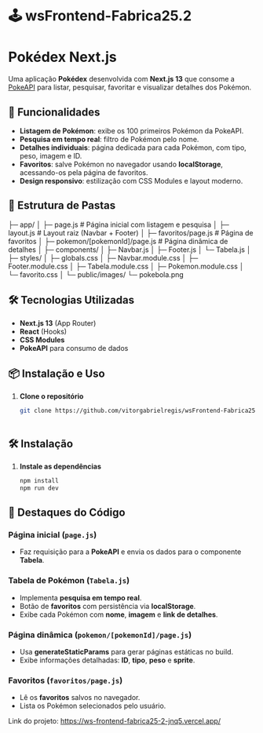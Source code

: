 # 🕹️ wsFrontend-Fabrica25.2

# Pokédex Next.js

Uma aplicação **Pokédex** desenvolvida com **Next.js 13** que consome a [PokeAPI](https://pokeapi.co/) para listar, pesquisar, favoritar e visualizar detalhes dos Pokémon.

## 🚀 Funcionalidades

- **Listagem de Pokémon**: exibe os 100 primeiros Pokémon da PokeAPI.
- **Pesquisa em tempo real**: filtro de Pokémon pelo nome.
- **Detalhes individuais**: página dedicada para cada Pokémon, com tipo, peso, imagem e ID.
- **Favoritos**: salve Pokémon no navegador usando **localStorage**, acessando-os pela página de favoritos.
- **Design responsivo**: estilização com CSS Modules e layout moderno.

## 📂 Estrutura de Pastas
├─ app/
│ ├─ page.js # Página inicial com listagem e pesquisa
│ ├─ layout.js # Layout raiz (Navbar + Footer)
│ ├─ favoritos/page.js # Página de favoritos
│ ├─ pokemon/[pokemonId]/page.js # Página dinâmica de detalhes
│
├─ components/
│ ├─ Navbar.js
│ ├─ Footer.js
│ └─ Tabela.js
│
├─ styles/
│ ├─ globals.css
│ ├─ Navbar.module.css
│ ├─ Footer.module.css
│ ├─ Tabela.module.css
│ ├─ Pokemon.module.css
│ └─ favorito.css
│
└─ public/images/
└─ pokebola.png

## 🛠️ Tecnologias Utilizadas

- **Next.js 13** (App Router)
- **React** (Hooks)
- **CSS Modules**
- **PokeAPI** para consumo de dados

## 📦 Instalação e Uso

1. **Clone o repositório**
   ```bash
   git clone https://github.com/vitorgabrielregis/wsFrontend-Fabrica25.2.git
  

## 🛠️ Instalação

1. **Instale as dependências**  
   ```bash
   npm install
   npm run dev


## 🌟 Destaques do Código

### Página inicial (`page.js`)
- Faz requisição para a **PokeAPI** e envia os dados para o componente **Tabela**.

### Tabela de Pokémon (`Tabela.js`)
- Implementa **pesquisa em tempo real**.  
- Botão de **favoritos** com persistência via **localStorage**.  
- Exibe cada Pokémon com **nome**, **imagem** e **link de detalhes**.

### Página dinâmica (`pokemon/[pokemonId]/page.js`)
- Usa **generateStaticParams** para gerar páginas estáticas no build.  
- Exibe informações detalhadas: **ID**, **tipo**, **peso** e **sprite**.

### Favoritos (`favoritos/page.js`)
- Lê os **favoritos** salvos no navegador.  
- Lista os Pokémon selecionados pelo usuário.

Link do projeto: https://ws-frontend-fabrica25-2-jnq5.vercel.app/
